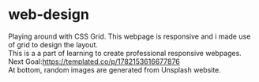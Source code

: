 # web-design
Playing around with CSS Grid. This webpage is responsive and i made use of grid to design the layout.<br>
This is a a part of learning to create professional responsive webpages.
Next Goal:https://templated.co/p/1782153616677876
<br>
At bottom, random images are generated from Unsplash website.
